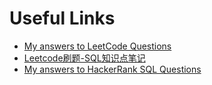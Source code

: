 # Useful Links
* [My answers to LeetCode Questions](https://github.com/lydiaz0331/LeetCodePractice_SQL/blob/master/SQL.ipynb)
* [Leetcode刷题-SQL知识点笔记](https://zhuanlan.zhihu.com/p/121818051)
* [My answers to HackerRank SQL Questions](https://github.com/lydiaz0331/LeetCodePractice_SQL/blob/master/HackerRank_SQL_Practice.docx)
